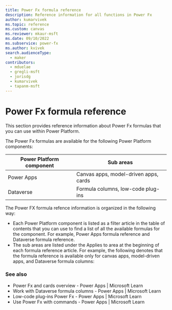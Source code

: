 ```yaml
---
title: Power Fx formula reference
description: Reference information for all functions in Power Fx
author: kumarvivek
ms.topic: reference
ms.custom: canvas
ms.reviewer: mkaur-msft
ms.date: 09/10/2022
ms.subservice: power-fx
ms.author: kvivek
search.audienceType:
  - maker
contributors:
  - mduelae
  - gregli-msft
  - jorisdg
  - kumarvivek
  - tapanm-msft
---
```


# Power Fx formula reference

This section provides reference information about Power Fx formulas that you can use within Power Platform.

The Power Fx formulas are available for the following Power Platform components:

| Power Platform component	| Sub areas|
| - | - |
| Power Apps	| Canvas apps, model-driven apps, cards |
| Dataverse	| Formula columns, low-code plug-ins |

The Power FX formula refence information is organized in the following way:

- Each Power Platform component is listed as a filter article in the table of contents that you can use to find a list of all the available formulas for the component. For example, Power Apps formula reference and Dataverse formula reference.
- The sub areas are listed under the Applies to area at the beginning of each formula reference article. For example, the following denotes that the formula reference is available only for canvas apps, model-driven apps, and Dataverse formula columns:
 
### See also

- Power Fx and cards overview - Power Apps | Microsoft Learn
- Work with Dataverse formula columns - Power Apps | Microsoft Learn
- Low-code plug-ins Power Fx - Power Apps | Microsoft Learn
- Use Power Fx with commands - Power Apps | Microsoft Learn
